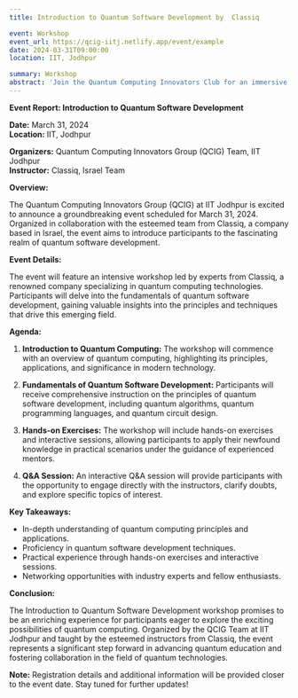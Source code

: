 ```yaml
---
title: Introduction to Quantum Software Development by  Classiq

event: Workshop
event_url: https://qcig-iitj.netlify.app/event/example
date: 2024-03-31T09:00:00
location: IIT, Jodhpur

summary: Workshop
abstract: 'Join the Quantum Computing Innovators Club for an immersive workshop on the Quantum Software Development at IIT Jodhpur on March 31, 2024. Delve into the world of quantum computing as we explore the fundamentals of Quantum computing, a powerful open source quantum computing software development framework. Dont miss this opportunity to kickstart your journey into quantum programming and innovation.'
---
```


**Event Report: Introduction to Quantum Software Development**

**Date:** March 31, 2024  
**Location:** IIT, Jodhpur

**Organizers:** Quantum Computing Innovators Group (QCIG) Team, IIT Jodhpur  
**Instructor:** Classiq, Israel Team

**Overview:**

The Quantum Computing Innovators Group (QCIG) at IIT Jodhpur is excited to announce a groundbreaking event scheduled for March 31, 2024. Organized in collaboration with the esteemed team from Classiq, a company  based in Israel, the event aims to introduce participants to the fascinating realm of quantum software development.

**Event Details:**

The event will feature an intensive workshop led by experts from Classiq, a renowned company specializing in quantum computing technologies. Participants will delve into the fundamentals of quantum software development, gaining valuable insights into the principles and techniques that drive this emerging field.

**Agenda:**

1. **Introduction to Quantum Computing:** The workshop will commence with an overview of quantum computing, highlighting its principles, applications, and significance in modern technology.

2. **Fundamentals of Quantum Software Development:** Participants will receive comprehensive instruction on the principles of quantum software development, including quantum algorithms, quantum programming languages, and quantum circuit design.

3. **Hands-on Exercises:** The workshop will include hands-on exercises and interactive sessions, allowing participants to apply their newfound knowledge in practical scenarios under the guidance of experienced mentors.

4. **Q&A Session:** An interactive Q&A session will provide participants with the opportunity to engage directly with the instructors, clarify doubts, and explore specific topics of interest.

**Key Takeaways:**

- In-depth understanding of quantum computing principles and applications.
- Proficiency in quantum software development techniques.
- Practical experience through hands-on exercises and interactive sessions.
- Networking opportunities with industry experts and fellow enthusiasts.

**Conclusion:**

The Introduction to Quantum Software Development workshop promises to be an enriching experience for participants eager to explore the exciting possibilities of quantum computing. Organized by the QCIG Team at IIT Jodhpur and taught by the esteemed instructors from Classiq, the event represents a significant step forward in advancing quantum education and fostering collaboration in the field of quantum technologies.

**Note:** Registration details and additional information will be provided closer to the event date. Stay tuned for further updates!
